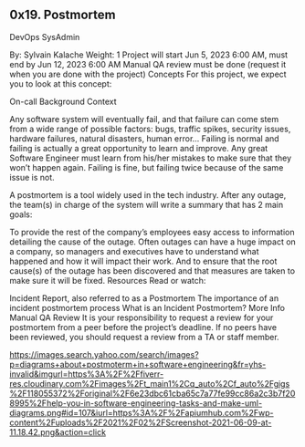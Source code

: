 ## 0x19. Postmortem
DevOps
SysAdmin

 By: Sylvain Kalache
 Weight: 1
 Project will start Jun 5, 2023 6:00 AM, must end by Jun 12, 2023 6:00 AM
 Manual QA review must be done (request it when you are done with the project)
Concepts
For this project, we expect you to look at this concept:

On-call
Background Context


Any software system will eventually fail, and that failure can come stem from a wide range of possible factors: bugs, traffic spikes, security issues, hardware failures, natural disasters, human error… Failing is normal and failing is actually a great opportunity to learn and improve. Any great Software Engineer must learn from his/her mistakes to make sure that they won’t happen again. Failing is fine, but failing twice because of the same issue is not.

A postmortem is a tool widely used in the tech industry. After any outage, the team(s) in charge of the system will write a summary that has 2 main goals:

To provide the rest of the company’s employees easy access to information detailing the cause of the outage. Often outages can have a huge impact on a company, so managers and executives have to understand what happened and how it will impact their work.
And to ensure that the root cause(s) of the outage has been discovered and that measures are taken to make sure it will be fixed.
Resources
Read or watch:

Incident Report, also referred to as a Postmortem
The importance of an incident postmortem process
What is an Incident Postmortem?
More Info
Manual QA Review
It is your responsibility to request a review for your postmortem from a peer before the project’s deadline. If no peers have been reviewed, you should request a review from a TA or staff member.


https://images.search.yahoo.com/search/images?p=diagrams+about+postmoterm+in+software+engineering&fr=yhs-invalid&imgurl=https%3A%2F%2Ffiverr-res.cloudinary.com%2Fimages%2Ft_main1%2Cq_auto%2Cf_auto%2Fgigs%2F118055372%2Foriginal%2F6e23dbc61cba65c7a77fe99cc86a2c3b7f208995%2Fhelp-you-in-software-engineering-tasks-and-make-uml-diagrams.png#id=107&iurl=https%3A%2F%2Fapiumhub.com%2Fwp-content%2Fuploads%2F2021%2F02%2FScreenshot-2021-06-09-at-11.18.42.png&action=click
